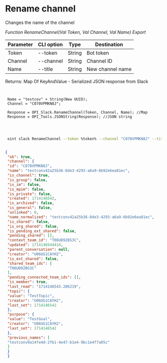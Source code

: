 ﻿---
sidebar_position: 13
---

# Rename channel
 Changes the name of the channel


*Function RenameChannel(Val Token, Val Channel, Val Name) Export*

 | Parameter | CLI option | Type | Destination |
 |-|-|-|-|
 | Token | --token | String | Bot token |
 | Channel | --channel | String | Channel ID |
 | Name | --title | String | New channel name |

 
 Returns: Map Of KeyAndValue - Serialized JSON response from Slack

```bsl title="Code example"
	
 
 Name = "testcov" + String(New UUID);
 Channel = "C070VPMKN8J";
 
 Response = OPI_Slack.RenameChannel(Token, Channel, Name); //Map
 Response = OPI_Tools.JSONString(Response); //JSON string
 
	
```

```sh title="CLI command example"
 
 oint slack RenameChannel --token %token% --channel "C070VPMKN8J" --title %title%


```


```json title="Result"

{
 "ok": true,
 "channel": {
 "id": "C070VPMKN8J",
 "name": "testconv42a25b36-8de3-4293-a6a9-6b92e6ea81ec",
 "is_channel": true,
 "is_group": false,
 "is_im": false,
 "is_mpim": false,
 "is_private": false,
 "created": 1714146542,
 "is_archived": false,
 "is_general": false,
 "unlinked": 0,
 "name_normalized": "testconv42a25b36-8de3-4293-a6a9-6b92e6ea81ec",
 "is_shared": false,
 "is_org_shared": false,
 "is_pending_ext_shared": false,
 "pending_shared": [],
 "context_team_id": "T06UD92BS3C",
 "updated": 1714146544414,
 "parent_conversation": null,
 "creator": "U06UG1CAYH2",
 "is_ext_shared": false,
 "shared_team_ids": [
 "T06UD92BS3C"
 ],
 "pending_connected_team_ids": [],
 "is_member": true,
 "last_read": "1714146543.286219",
 "topic": {
 "value": "TestTopic",
 "creator": "U06UG1CAYH2",
 "last_set": 1714146542
 },
 "purpose": {
 "value": "TestGoal",
 "creator": "U06UG1CAYH2",
 "last_set": 1714146542
 },
 "previous_names": [
 "testconv9a14fe4d-2fb1-4e47-b1e4-9bc1e4f7a05c"
 ]
 }
 }

```
